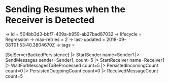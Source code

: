 # Sending Resumes when the Receiver is Detected

-> id = 504bb3d3-bbf7-409a-b959-ab27bad87032
-> lifecycle = Regression
-> max-retries = 2
-> last-updated = 2018-09-08T01:53:40.3804670Z
-> tags = 

[SqlServerBackedPersistence]
|> StartSender name=Sender1
|> SendMessages sender=Sender1, count=5
|> StartReceiver name=Receiver1
|> WaitForMessagesToBeProcessed count=5
|> PersistedIncomingCount count=0
|> PersistedOutgoingCount count=0
|> ReceivedMessageCount count=5
~~~
